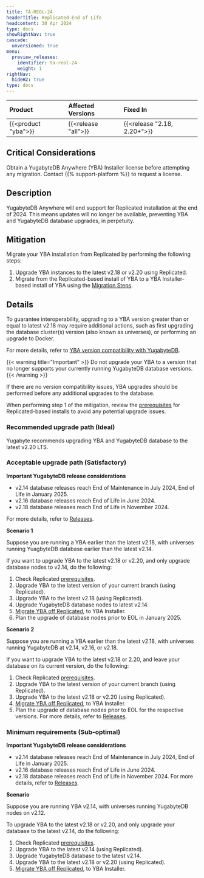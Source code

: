 ```yaml
---
title: TA-REOL-24
headerTitle: Replicated End of Life
headcontent: 30 Apr 2024
type: docs
showRightNav: true
cascade:
  unversioned: true
menu:
  preview_releases:
    identifier: ta-reol-24
    weight: 1
rightNav:
  hideH2: true
type: docs
---
```


|          Product           |  Affected Versions   | Fixed In |
| :------------------------- | :------------------ | :------- |
| {{<product "yba">}}  | {{<release "all">}} | {{<release "2.18, 2.20+">}}      |

## Critical Considerations

Obtain a YugabyteDB Anywhere (YBA) Installer license before attempting any migration. Contact {{% support-platform %}} to request a license.

## Description

YugabyteDB Anywhere will end support for Replicated installation at the end of 2024.
This means updates will no longer be available, preventing YBA and YugabyteDB database upgrades, in perpetuity.

## Mitigation

Migrate your YBA installation from Replicated by performing the following steps:

1. Upgrade YBA instances to the latest v2.18 or v2.20 using Replicated.
1. Migrate from the Replicated-based install of YBA to a YBA Installer-based install of YBA using the [Migration Steps](../../../yugabyte-platform/install-yugabyte-platform/install-software/installer/#migrate-from-replicated).

## Details

To guarantee interoperability, upgrading to a YBA version greater than or equal to latest v2.18 may require additional actions, such as first upgrading the database cluster(s) version (also known as universes), or performing an upgrade to Docker.

For more details, refer to [YBA version compatibility with YugabyteDB](../../../releases/yba-releases/#compatibility-with-yugabytedb).

{{< warning title="Important" >}}
Do not upgrade your YBA to a version that no longer supports your currently running YugabyteDB database versions.
{{< /warning >}}

If there are no version compatibility issues, YBA upgrades should be performed before any additional upgrades to the database.

When performing step 1 of the mitigation, review the [prerequisites](../../../yugabyte-platform/prepare/server-yba/) for Replicated-based installs to avoid any potential upgrade issues.

### Recommended upgrade path (Ideal)

Yugabyte recommends upgrading YBA and YugabyteDB database to the latest v2.20 LTS.

### Acceptable upgrade path (Satisfactory)

**Important YugabyteDB release considerations**

- v2.14 database releases reach End of Maintenance in July 2024, End of Life in January 2025.
- v2.16 database releases reach End of Life in June 2024.
- v2.18 database releases reach End of Life in November 2024.

For more details, refer to [Releases](../../ybdb-releases/#releases).

**Scenario 1**

Suppose you are running a YBA earlier than the latest v2.18, with universes running YuagbyteDB database earlier than the latest v2.14.

If you want to upgrade YBA to the latest v2.18 or v2.20, and only upgrade database nodes to v2.14, do the following:

1. Check Replicated [prerequisites](../../../yugabyte-platform/prepare/server-yba/).
1. Upgrade YBA to the latest version of your current branch (using Replicated).
1. Upgrade YBA to the latest v2.18 (using Replicated).
1. Upgrade YugabyteDB database nodes to latest v2.14.
1. [Migrate YBA off Replicated](../../../yugabyte-platform/install-yugabyte-platform/install-software/installer/#migrate-from-replicated), to YBA Installer.
1. Plan the upgrade of database nodes prior to EOL in January 2025.

**Scenario 2**

Suppose you are running a YBA earlier than the latest v2.18, with universes running YugabyteDB at v2.14, v2.16, or v2.18.

If you want to upgrade YBA to the latest v2.18 or 2.20, and leave your database on its current version, do the following:

1. Check Replicated [prerequisites](../../../yugabyte-platform/prepare/server-yba/).
1. Upgrade YBA to the latest version of your current branch (using Replicated).
1. Upgrade YBA to the latest v2.18 or v2.20 (using Replicated).
1. [Migrate YBA off Replicated](../../../yugabyte-platform/install-yugabyte-platform/install-software/installer/#migrate-from-replicated), to YBA Installer.
1. Plan the upgrade of database nodes prior to EOL for the respective versions. For more details, refer to [Releases](../../ybdb-releases/#releases).

### Minimum requirements (Sub-optimal)

**Important YugabyteDB release considerations**

- v2.14 database releases reach End of Maintenance in July 2024, End of Life in January 2025.
- v2.16 database releases reach End of Life in June 2024.
- v2.18 database releases reach End of Life in November 2024.
For more details, refer to [Releases](../../ybdb-releases/#releases).

**Scenario**

Suppose you are running YBA v2.14, with universes running YugabyteDB nodes on v2.12.

To upgrade YBA to the latest v2.18 or v2.20, and only upgrade your database to the latest v2.14, do the following:

1. Check Replicated [prerequisites](../../../yugabyte-platform/prepare/server-yba/).
1. Upgrade YBA to the latest v2.14 (using Replicated).
1. Upgrade YugabyteDB database to the latest v2.14.
1. Upgrade YBA to the latest v2.18 or v2.20 (using Replicated).
1. [Migrate YBA off Replicated](../../../yugabyte-platform/install-yugabyte-platform/install-software/installer/#migrate-from-replicated), to YBA Installer.
